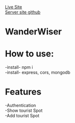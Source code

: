[Live Site](https://wanderwise-65043.web.app) <br/>
[Server site github](https://github.com/AbuRahat889/wanderwiser-server) <br/>

# WanderWiser  <br/>
# How to use:  <br/>
-install- npm i  <br/>
-install- express, cors, mongodb  <br/>

# Features <br/>
-Authentication  <br/>
-Show tourist Spot  <br/>
-Add tourist Spot   <br/>



